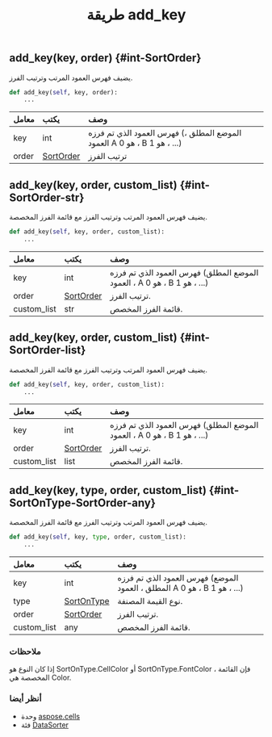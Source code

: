 ﻿---
title: طريقة add_key
second_title: Aspose.Cells for Python via .NET API المراجع
description:
type: docs
weight: 20
url: /ar/python-net/aspose.cells/datasorter/add_key/
is_root: false
---
##  add_key(key, order) {#int-SortOrder}
يضيف فهرس العمود المرتب وترتيب الفرز.



```python
def add_key(self, key, order):
    ...
```


| معامل| يكتب| وصف|
| :- | :- | :- |
| key | int | فهرس العمود الذي تم فرزه (الموضع المطلق ، العمود A هو 0 ، B هو 1 ، ...)|
| order | [SortOrder](/cells/ar/python-net/aspose.cells/sortorder) | ترتيب الفرز|


##  add_key(key, order, custom_list) {#int-SortOrder-str}
يضيف فهرس العمود المرتب وترتيب الفرز مع قائمة الفرز المخصصة.



```python
def add_key(self, key, order, custom_list):
    ...
```


| معامل| يكتب| وصف|
| :- | :- | :- |
| key | int | فهرس العمود الذي تم فرزه (الموضع المطلق ، العمود A هو 0 ، B هو 1 ، ...)|
| order | [SortOrder](/cells/ar/python-net/aspose.cells/sortorder) | ترتيب الفرز.|
| custom_list | str | قائمة الفرز المخصص.|


##  add_key(key, order, custom_list) {#int-SortOrder-list}
يضيف فهرس العمود المرتب وترتيب الفرز مع قائمة الفرز المخصصة.



```python
def add_key(self, key, order, custom_list):
    ...
```


| معامل| يكتب| وصف|
| :- | :- | :- |
| key | int | فهرس العمود الذي تم فرزه (الموضع المطلق ، العمود A هو 0 ، B هو 1 ، ...)|
| order | [SortOrder](/cells/ar/python-net/aspose.cells/sortorder) | ترتيب الفرز.|
| custom_list | list | قائمة الفرز المخصص.|


##  add_key(key, type, order, custom_list) {#int-SortOnType-SortOrder-any}
يضيف فهرس العمود المرتب وترتيب الفرز مع قائمة الفرز المخصصة.



```python
def add_key(self, key, type, order, custom_list):
    ...
```


| معامل| يكتب| وصف|
| :- | :- | :- |
| key | int | فهرس العمود الذي تم فرزه (الموضع المطلق ، العمود A هو 0 ، B هو 1 ، ...)|
| type | [SortOnType](/cells/ar/python-net/aspose.cells/sortontype) | نوع القيمة المصنفة.|
| order | [SortOrder](/cells/ar/python-net/aspose.cells/sortorder) | ترتيب الفرز.|
| custom_list | any | قائمة الفرز المخصص.|
###  ملاحظات

إذا كان النوع هو SortOnType.CellColor أو SortOnType.FontColor ، فإن القائمة المخصصة هي Color.


###  أنظر أيضا

* وحدة [aspose.cells](../../)
* فئة [DataSorter](/cells/ar/python-net/aspose.cells/datasorter)
